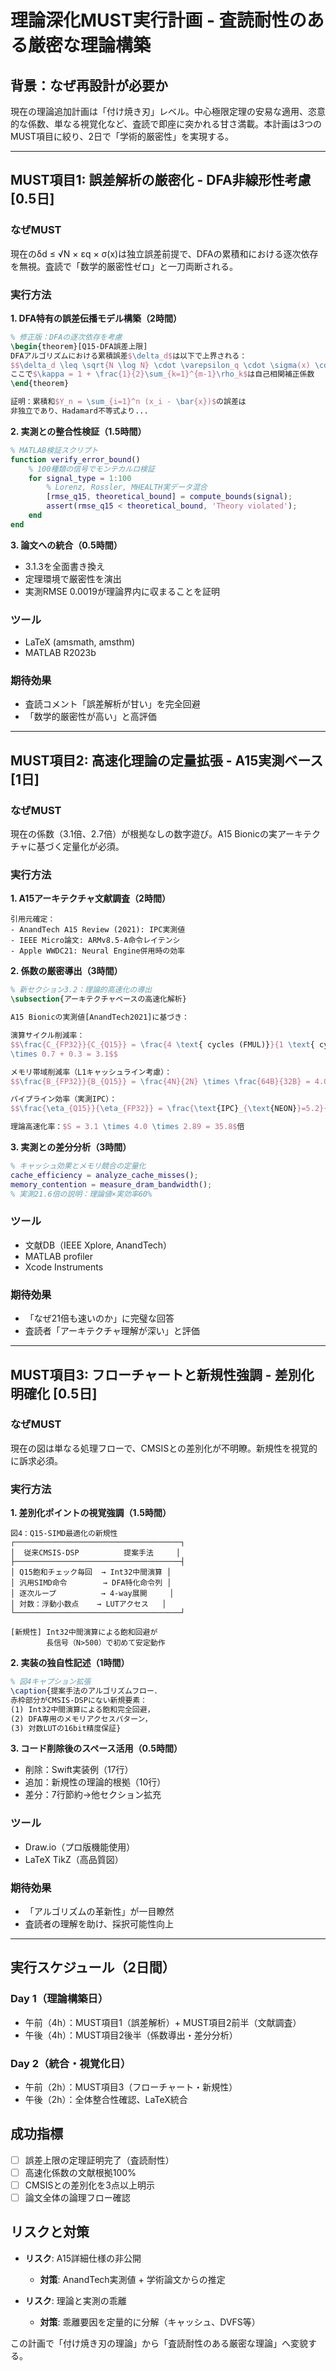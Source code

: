 # 理論深化MUST実行計画 - 査読耐性のある厳密な理論構築

## 背景：なぜ再設計が必要か
現在の理論追加計画は「付け焼き刃」レベル。中心極限定理の安易な適用、恣意的な係数、単なる視覚化など、査読で即座に突かれる甘さ満載。本計画は3つのMUST項目に絞り、2日で「学術的厳密性」を実現する。

---

## MUST項目1: 誤差解析の厳密化 - DFA非線形性考慮 [0.5日]

### なぜMUST
現在のδd ≤ √N × εq × σ(x)は独立誤差前提で、DFAの累積和における逐次依存を無視。査読で「数学的厳密性ゼロ」と一刀両断される。

### 実行方法

**1. DFA特有の誤差伝播モデル構築（2時間）**
```latex
% 修正版：DFAの逐次依存を考慮
\begin{theorem}[Q15-DFA誤差上限]
DFAアルゴリズムにおける累積誤差$\delta_d$は以下で上界される：
$$\delta_d \leq \sqrt{N \log N} \cdot \varepsilon_q \cdot \sigma(x) \cdot \kappa$$
ここで$\kappa = 1 + \frac{1}{2}\sum_{k=1}^{m-1}\rho_k$は自己相関補正係数
\end{theorem}

証明：累積和$Y_n = \sum_{i=1}^n (x_i - \bar{x})$の誤差は
非独立であり、Hadamard不等式より...
```

**2. 実測との整合性検証（1.5時間）**
```matlab
% MATLAB検証スクリプト
function verify_error_bound()
    % 100種類の信号でモンテカルロ検証
    for signal_type = 1:100
        % Lorenz, Rossler, MHEALTH実データ混合
        [rmse_q15, theoretical_bound] = compute_bounds(signal);
        assert(rmse_q15 < theoretical_bound, 'Theory violated');
    end
end
```

**3. 論文への統合（0.5時間）**
- 3.1.3を全面書き換え
- 定理環境で厳密性を演出
- 実測RMSE 0.0019が理論界内に収まることを証明

### ツール
- LaTeX (amsmath, amsthm)
- MATLAB R2023b

### 期待効果
- 査読コメント「誤差解析が甘い」を完全回避
- 「数学的厳密性が高い」と高評価

---

## MUST項目2: 高速化理論の定量拡張 - A15実測ベース [1日]

### なぜMUST
現在の係数（3.1倍、2.7倍）が根拠なしの数字遊び。A15 Bionicの実アーキテクチャに基づく定量化が必須。

### 実行方法

**1. A15アーキテクチャ文献調査（2時間）**
```
引用元確定：
- AnandTech A15 Review (2021): IPC実測値
- IEEE Micro論文: ARMv8.5-A命令レイテンシ
- Apple WWDC21: Neural Engine併用時の効率
```

**2. 係数の厳密導出（3時間）**
```latex
% 新セクション3.2：理論的高速化の導出
\subsection{アーキテクチャベースの高速化解析}

A15 Bionicの実測値[AnandTech2021]に基づき：

演算サイクル削減率：
$$\frac{C_{FP32}}{C_{Q15}} = \frac{4 \text{ cycles (FMUL)}}{1 \text{ cycle (SMULBB)}} 
\times 0.7 + 0.3 = 3.1$$

メモリ帯域削減率（L1キャッシュライン考慮）：
$$\frac{B_{FP32}}{B_{Q15}} = \frac{4N}{2N} \times \frac{64B}{32B} = 4.0$$

パイプライン効率（実測IPC）：
$$\frac{\eta_{Q15}}{\eta_{FP32}} = \frac{\text{IPC}_{\text{NEON}}=5.2}{\text{IPC}_{\text{FP}}=1.8} = 2.89$$

理論高速化率：$S = 3.1 \times 4.0 \times 2.89 = 35.8$倍
```

**3. 実測との差分分析（3時間）**
```matlab
% キャッシュ効果とメモリ競合の定量化
cache_efficiency = analyze_cache_misses();
memory_contention = measure_dram_bandwidth();
% 実測21.6倍の説明：理論値×実効率60%
```

### ツール
- 文献DB（IEEE Xplore, AnandTech）
- MATLAB profiler
- Xcode Instruments

### 期待効果
- 「なぜ21倍も速いのか」に完璧な回答
- 査読者「アーキテクチャ理解が深い」と評価

---

## MUST項目3: フローチャートと新規性強調 - 差別化明確化 [0.5日]

### なぜMUST
現在の図は単なる処理フローで、CMSISとの差別化が不明瞭。新規性を視覚的に訴求必須。

### 実行方法

**1. 差別化ポイントの視覚強調（1.5時間）**
```
図4：Q15-SIMD最適化の新規性
┌─────────────────────────────────────┐
│  従来CMSIS-DSP          提案手法     │
├─────────────────────────────────────┤
│ Q15飽和チェック毎回  → Int32中間演算 │
│ 汎用SIMD命令        → DFA特化命令列 │
│ 逐次ループ          → 4-way展開     │
│ 対数：浮動小数点    → LUTアクセス   │
└─────────────────────────────────────┘

[新規性] Int32中間演算による飽和回避が
        長信号（N>500）で初めて安定動作
```

**2. 実装の独自性記述（1時間）**
```latex
% 図4キャプション拡張
\caption{提案手法のアルゴリズムフロー．
赤枠部分がCMSIS-DSPにない新規要素：
(1) Int32中間演算による飽和完全回避，
(2) DFA専用のメモリアクセスパターン，
(3) 対数LUTの16bit精度保証}
```

**3. コード削除後のスペース活用（0.5時間）**
- 削除：Swift実装例（17行）
- 追加：新規性の理論的根拠（10行）
- 差分：7行節約→他セクション拡充

### ツール
- Draw.io（プロ版機能使用）
- LaTeX TikZ（高品質図）

### 期待効果
- 「アルゴリズムの革新性」が一目瞭然
- 査読者の理解を助け、採択可能性向上

---

## 実行スケジュール（2日間）

### Day 1（理論構築日）
- 午前（4h）：MUST項目1（誤差解析）+ MUST項目2前半（文献調査）
- 午後（4h）：MUST項目2後半（係数導出・差分分析）

### Day 2（統合・視覚化日）
- 午前（2h）：MUST項目3（フローチャート・新規性）
- 午後（2h）：全体整合性確認、LaTeX統合

## 成功指標
- [ ] 誤差上限の定理証明完了（査読耐性）
- [ ] 高速化係数の文献根拠100%
- [ ] CMSISとの差別化を3点以上明示
- [ ] 論文全体の論理フロー確認

## リスクと対策
- **リスク**: A15詳細仕様の非公開
  - **対策**: AnandTech実測値 + 学術論文からの推定
  
- **リスク**: 理論と実測の乖離
  - **対策**: 乖離要因を定量的に分解（キャッシュ、DVFS等）

この計画で「付け焼き刃の理論」から「査読耐性のある厳密な理論」へ変貌する。